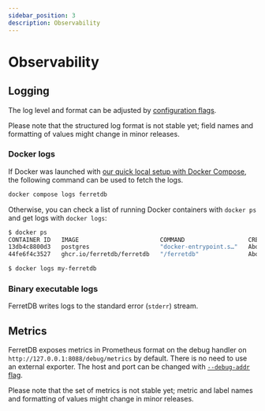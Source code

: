 ```yaml
---
sidebar_position: 3
description: Observability
---
```


# Observability

## Logging

The log level and format can be adjusted by [configuration flags](flags.md#miscellaneous).

Please note that the structured log format is not stable yet; field names and formatting of values might change in minor releases.

### Docker logs

If Docker was launched with [our quick local setup with Docker Compose](../quickstart-guide/docker.md#postgresql-setup-with-docker-compose),
the following command can be used to fetch the logs.

```sh
docker compose logs ferretdb
```

Otherwise, you can check a list of running Docker containers with `docker ps`
and get logs with `docker logs`:

```sh
$ docker ps
CONTAINER ID   IMAGE                       COMMAND                  CREATED              STATUS          PORTS                                           NAMES
13db4c8800d3   postgres                    "docker-entrypoint.s…"   About a minute ago   Up 59 seconds   5432/tcp                                        my-postgres
44fe6f4c3527   ghcr.io/ferretdb/ferretdb   "/ferretdb"              About a minute ago   Up 59 seconds   8080/tcp, 27018/tcp, 0.0.0.0:27017->27017/tcp   my-ferretdb

$ docker logs my-ferretdb
```

### Binary executable logs

FerretDB writes logs to the standard error (`stderr`) stream.

## Metrics

FerretDB exposes metrics in Prometheus format on the debug handler on `http://127.0.0.1:8088/debug/metrics` by default.
There is no need to use an external exporter.
The host and port can be changed with [`--debug-addr` flag](flags.md#interfaces).

Please note that the set of metrics is not stable yet; metric and label names and formatting of values might change in minor releases.
